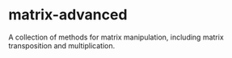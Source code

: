 # matrix-advanced
A collection of methods for matrix manipulation, including matrix transposition and multiplication.
    
                                                                   
     
                      
